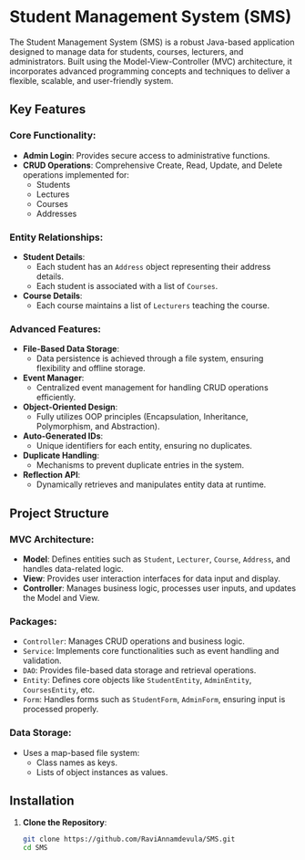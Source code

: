# Student Management System (SMS)

The Student Management System (SMS) is a robust Java-based application designed to manage data for students, courses, lecturers, and administrators. Built using the Model-View-Controller (MVC) architecture, it incorporates advanced programming concepts and techniques to deliver a flexible, scalable, and user-friendly system.

## Key Features

### Core Functionality:
- **Admin Login**: Provides secure access to administrative functions.
- **CRUD Operations**: Comprehensive Create, Read, Update, and Delete operations implemented for:
  - Students
  - Lectures
  - Courses
  - Addresses

### Entity Relationships:
- **Student Details**:
  - Each student has an `Address` object representing their address details.
  - Each student is associated with a list of `Courses`.
- **Course Details**:
  - Each course maintains a list of `Lecturers` teaching the course.
  
### Advanced Features:
- **File-Based Data Storage**:
  - Data persistence is achieved through a file system, ensuring flexibility and offline storage.
- **Event Manager**:
  - Centralized event management for handling CRUD operations efficiently.
- **Object-Oriented Design**:
  - Fully utilizes OOP principles (Encapsulation, Inheritance, Polymorphism, and Abstraction).
- **Auto-Generated IDs**:
  - Unique identifiers for each entity, ensuring no duplicates.
- **Duplicate Handling**:
  - Mechanisms to prevent duplicate entries in the system.
- **Reflection API**:
  - Dynamically retrieves and manipulates entity data at runtime.

## Project Structure

### MVC Architecture:
- **Model**: Defines entities such as `Student`, `Lecturer`, `Course`, `Address`, and handles data-related logic.
- **View**: Provides user interaction interfaces for data input and display.
- **Controller**: Manages business logic, processes user inputs, and updates the Model and View.

### Packages:
- `Controller`: Manages CRUD operations and business logic.
- `Service`: Implements core functionalities such as event handling and validation.
- `DAO`: Provides file-based data storage and retrieval operations.
- `Entity`: Defines core objects like `StudentEntity`, `AdminEntity`, `CoursesEntity`, etc.
- `Form`: Handles forms such as `StudentForm`, `AdminForm`, ensuring input is processed properly.

### Data Storage:
- Uses a map-based file system:
  - Class names as keys.
  - Lists of object instances as values.

## Installation

1. **Clone the Repository**:
   ```bash
   git clone https://github.com/RaviAnnamdevula/SMS.git
   cd SMS
